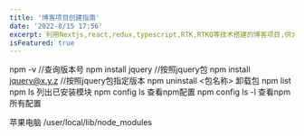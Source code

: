 ```yaml
---
title: '博客项目创建指南'
date: '2022-8/15 17:56'
excerpt: 利用Nextjs,react,redux,typescript,RTK,RTKQ等技术搭建的博客项目,供大家参考指正
isFeatured: true
---
```


npm -v				//查询版本号
npm install jquery			//按照jquery包
npm install jquery@x.y.z			//按照jquery包指定版本
npm uninstall  <包名称>	卸载包
npm list   npm ls 列出已安装模块
npm config ls   查看npm配置
npm config ls -l  查看npm所有配置

苹果电脑 /user/local/lib/node_modules